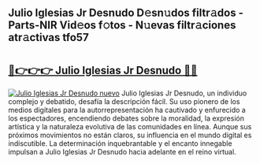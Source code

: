 ## Julio Iglesias Jr Desnudo D𝚎sn𝚞dos filtr𝚊dos - Parts-NIR Vid𝚎os f𝚘tos - N𝚞evas filtr𝚊ciones atr𝚊ctivas tfo57

# <h2><a href="http://mbcx2k.tromn.icu/?c=Julio+Iglesias+Jr+Desnudo">🔗👉👉👉 Julio Iglesias Jr Desnudo 🔗🔗</a></h2>

[![Julio Iglesias Jr Desnudo nuevo](https://i.imgur.com/pEAQMta.gif)](http://mbcx2k.tromn.icu/?c=Julio+Iglesias+Jr+Desnudo)
Julio Iglesias Jr Desnudo, un individuo complejo y debatido, desafía la descripción fácil. Su uso pionero de los medios digitales para la autorrepresentación ha cautivado y enfurecido a los espectadores, encendiendo debates sobre la moralidad, la expresión artística y la naturaleza evolutiva de las comunidades en línea. Aunque sus próximos movimientos no están claros, su influencia en el mundo digital es indiscutible. La determinación inquebrantable y el encanto innegable impulsan a Julio Iglesias Jr Desnudo hacia adelante en el reino virtual.
